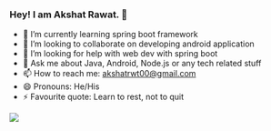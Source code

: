 ### Hey! I am Akshat Rawat. 👋

- 🌱 I’m currently learning spring boot framework 
- 👯 I’m looking to collaborate on developing android application
- 🤔 I’m looking for help with web dev with spring boot 
- 💬 Ask me about Java, Android, Node.js or any tech related stuff 
- 📫 How to reach me: akshatrwt00@gmail.com 
- 😄 Pronouns: He/His 
- ⚡ Favourite quote: Learn to rest, not to quit
<img src="https://github-readme-stats.vercel.app/api?username=rwt-akshat&&show_icons=true&title_color=ffffff&icon_color=bb2acf&text_color=daf7dc&bg_color=191919">
